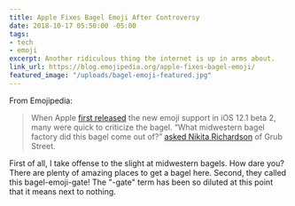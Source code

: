 ```yaml
---
title: Apple Fixes Bagel Emoji After Controversy
date: 2018-10-17 05:50:00 -05:00
tags:
- tech
- emoji
excerpt: Another ridiculous thing the internet is up in arms about.
link_url: https://blog.emojipedia.org/apple-fixes-bagel-emoji/
featured_image: "/uploads/bagel-emoji-featured.jpg"
---
```


From Emojipedia:

> When Apple [first released](https://blog.emojipedia.org/ios-12-1-beta-includes-new-emojis/) the new emoji support in iOS 12.1 beta 2, many were quick to criticize the bagel. “What midwestern bagel factory did this bagel come out of?” [asked Nikita Richardson](http://www.grubstreet.com/amp/2018/10/whats-going-on-with-apples-new-bagel-emoji.html) of Grub Street.

First of all, I take offense to the slight at midwestern bagels. How dare you? There are plenty of amazing places to get a bagel here. Second, they called this bagel-emoji-gate! The "-gate" term has been so diluted at this point that it means next to nothing.